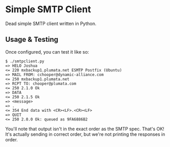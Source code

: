 Simple SMTP Client
==================

Dead simple SMTP client written in Python.

Usage & Testing
---------------

Once configured, you can test it like so:

    $ ./smtpclient.py 
    => HELO Joshua
    <= 220 mxbackup1.plumata.net ESMTP Postfix (Ubuntu)
    => MAIL FROM: cchooper@dynamic-alliance.com
    <= 250 mxbackup1.plumata.net
    => RCPT TO: chooper@plumata.com
    <= 250 2.1.0 Ok
    => DATA
    <= 250 2.1.5 Ok
    => <message>
    => .
    <= 354 End data with <CR><LF>.<CR><LF>
    => QUIT
    <= 250 2.0.0 Ok: queued as 9FA6886B2

You'll note that output isn't in the exact order as the SMTP spec.
That's OK! It's actually sending in correct order, but we're not
printing the responses in order.

